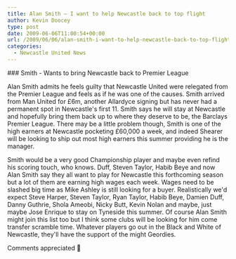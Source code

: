 ```yaml
---
title: Alan Smith – I want to help Newcastle back to top flight
author: Kevin Doocey
type: post
date: 2009-06-06T11:00:54+00:00
url: /2009/06/06/alan-smith-i-want-to-help-newcastle-back-to-top-flight/
categories:
  - Newcastle United News
---
```


### Smith - Wants to bring Newcastle back to Premier League

Alan Smith admits he feels guilty that Newcastle United were relegated from the Premier League and feels as if he was one of the causes. Smith arrived from Man United for £6m, another Allardyce signing but has never had a permanent spot in Newcastle's first 11. Smith says he will stay at Newcastle and hopefully bring them back up to where they deserve to be, the Barclays Premier League. There may be a little problem though, Smith is one of the high earners at Newcastle pocketing £60,000 a week, and indeed Shearer will be looking to ship out most high earners this summer providing he is the manager.

Smith would be a very good Championship player and maybe even refind his scoring touch, who knows. Duff, Steven Taylor, Habib Beye and now Alan Smith say they all want to play for Newcastle this forthcoming season but a lot of them are earning high wages each week. Wages need to be slashed big time as Mike Ashley is still looking for a buyer. Realistically we'd expect Steve Harper, Steven Taylor, Ryan Taylor, Habib Beye, Damien Duff, Danny Guthrie, Shola Ameobi, Nicky Butt, Kevin Nolan and maybe, just maybe Jose Enrique to stay on Tyneside this summer. Of course Alan Smith might join this list too but I think some clubs will be looking for him come transfer scramble time. Whatever players go out in the Black and White of Newcastle, they'll have the support of the might Geordies.

Comments appreciated 🙂
